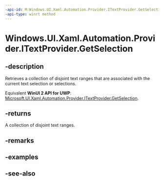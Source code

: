 ```yaml
---
-api-id: M:Windows.UI.Xaml.Automation.Provider.ITextProvider.GetSelection
-api-type: winrt method
---
```


<!-- Method syntax
public Windows.UI.Xaml.Automation.Provider.ITextRangeProvider[] GetSelection()
-->

# Windows.UI.Xaml.Automation.Provider.ITextProvider.GetSelection

## -description
Retrieves a collection of disjoint text ranges that are associated with the current text selection or selections.

Equivalent **WinUI 2 API for UWP**: [Microsoft.UI.Xaml.Automation.Provider.ITextProvider.GetSelection](/windows/winui/api/microsoft.ui.xaml.automation.provider.itextprovider.getselection).

## -returns
A collection of disjoint text ranges.

## -remarks

## -examples

## -see-also
